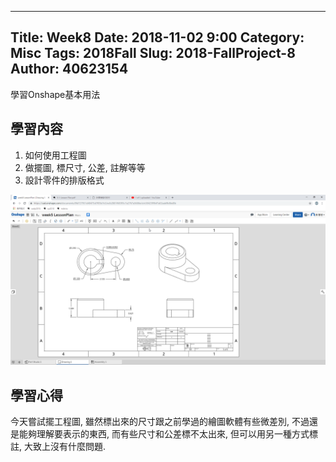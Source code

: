 ---
Title: Week8
Date: 2018-11-02 9:00
Category: Misc
Tags: 2018Fall
Slug: 2018-FallProject-8
Author: 40623154
----

學習Onshape基本用法

<!-- PELICAN_END_SUMMARY -->

學習內容
----

1. 如何使用工程圖
2. 做擺圖, 標尺寸, 公差, 註解等等
3. 設計零件的排版格式

<img src="./../images/p37_11-01-15.png"></img>

學習心得
----
今天嘗試擺工程圖, 雖然標出來的尺寸跟之前學過的繪圖軟體有些微差別, 不過還是能夠理解要表示的東西, 而有些尺寸和公差標不太出來, 但可以用另一種方式標註, 大致上沒有什麼問題.